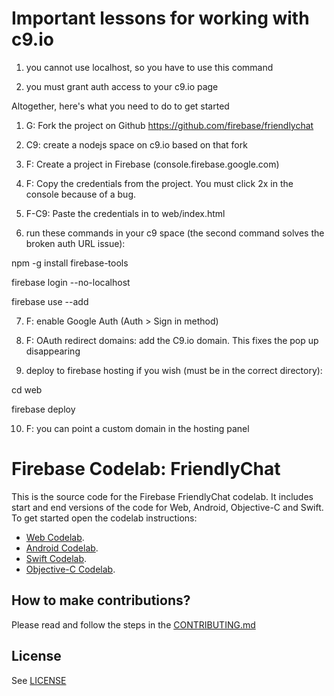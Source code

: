# Important lessons for working with c9.io

1) you cannot use localhost, so you have to use this command

2) you must grant auth access to your c9.io page

Altogether, here's what you need to do to get started

1) G: Fork the project on Github https://github.com/firebase/friendlychat

2) C9: create a nodejs space on c9.io based on that fork

3) F: Create a project in Firebase (console.firebase.google.com)

4) F: Copy the credentials from the project. You must click 2x in the console because of a bug.

5) F-C9: Paste the credentials in to web/index.html

6) run these commands in your c9 space (the second command solves the broken auth URL issue):

npm -g install firebase-tools

firebase login --no-localhost

firebase use --add

7) F: enable Google Auth (Auth > Sign in method)

8) F: OAuth redirect domains: add the C9.io domain.  This fixes the pop up disappearing

9) deploy to firebase hosting if you wish (must be in the correct directory):

cd web

firebase deploy

10) F: you can point a custom domain in the hosting panel


# Firebase Codelab: FriendlyChat

This is the source code for the Firebase FriendlyChat codelab. It includes start and end versions of the
code for Web, Android, Objective-C and Swift. To get started open the codelab instructions:

 - [Web Codelab](https://codelabs.developers.google.com/codelabs/firebase-web/).
 - [Android Codelab](https://codelabs.developers.google.com/codelabs/firebase-android/).
 - [Swift Codelab](https://codelabs.developers.google.com/codelabs/firebase-ios-swift/).
 - [Objective-C Codelab](https://codelabs.developers.google.com/codelabs/firebase-ios-objc/).


## How to make contributions?
Please read and follow the steps in the [CONTRIBUTING.md](CONTRIBUTING.md)


## License
See [LICENSE](LICENSE)
